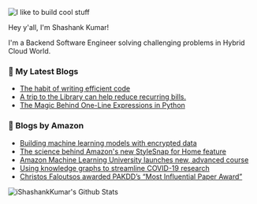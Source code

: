 ![I like to build cool stuff](https://res.cloudinary.com/dt8g3rhcy/image/upload/v1595929574/i_like_to_build_cool_shit._1_nzbwjh.png)

Hey y'all, I'm Shashank Kumar! 

I'm a Backend Software Engineer solving challenging problems in Hybrid Cloud World.

### 📕 My Latest Blogs
<!-- BLOG-POST-LIST:START -->
- [The habit of writing efficient code](https://medium.com/@ishashankkumar/the-habit-of-writing-efficient-code-153b05f04269?source=rss-d24dda280d5f------2)
- [A trip to the Library can help reduce recurring bills.](https://medium.com/swlh/a-trip-to-the-library-can-help-reduce-recurring-bills-23bca495cdf5?source=rss-d24dda280d5f------2)
- [The Magic Behind One-Line Expressions in Python](https://medium.com/swlh/the-magic-behind-one-line-expressions-in-python-816c10180c5c?source=rss-d24dda280d5f------2)
<!-- BLOG-POST-LIST:END -->

### 📕 Blogs by Amazon
<!-- AMAZON-BLOG-POST-LIST:START -->
- [Building machine learning models with encrypted data](https://www.amazon.science/blog/building-machine-learning-models-with-encrypted-data)
- [The science behind Amazon's new StyleSnap for Home feature](https://www.amazon.science/latest-news/the-science-behind-amazons-new-stylesnap-for-home-feature)
- [Amazon Machine Learning University launches new, advanced course](https://www.amazon.science/latest-news/amazon-machine-learning-university-launches-new-advanced-course)
- [Using knowledge graphs to streamline COVID-19 research](https://www.amazon.science/blog/using-knowledge-graphs-to-streamline-covid-19-research)
- [Christos Faloutsos awarded PAKDD’s “Most Influential Paper Award”](https://www.amazon.science/latest-news/christos-faloutsos-awarded-pakdds-most-influential-paper-award)
<!-- AMAZON-BLOG-POST-LIST:END -->



<img align="center" alt="iShashankKumar's Github Stats" src="https://github-readme-stats.vercel.app/api?username=ishashankkumar&show_icons=true&hide_border=true" />

